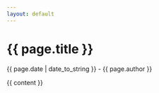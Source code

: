 ```yaml
---
layout: default
---
```


# {{ page.title }}

{{ page.date | date_to_string }} - {{ page.author }}

{{ content }}
